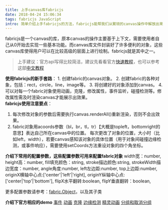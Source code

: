 ```yaml
---
title: 上手canvas库fabricjs
date: 2018-04-24 15:06:34
tags: fabricjs JavaScript
intro: 简单介绍上手fabricjs的方法，fabricjs能帮我们从繁琐的canvas操作中解放出来，从而快速的实现自己的canvas页面效果。
---
```


fabricjs是一个canvas的库，原本canvas的操作主要基于上下文，需要使用者自己从0开始去实现一些基本功能。而canvas库文件封装好了许多便利的对象，这些canvas库使得用户可以在比较高级的层面上进行绘制。fabricjs就是其中之一。

> 上手建议：官方api写得比较简洁，建议先看看官方[快速教程][1]，也可以参考这部[中文教程][2]



**使用fabricjs的新手套路**：
    1. 创建fabric的canvas对象。
    2. 创建fabric的各种对象，包括：rect，circle，line，image等。
    3. 将创建好的对象添加到canvas。
    4. 可以对每一个fabric对象使用动画，克隆，修改属性，事件监听，碰撞检测等。修改属性需及时渲染canvas才能展示出效果。   
**fabricjs使用注意要点**：
1. 每次修改对象的参数后需要执行canvas.renderAll()重新渲染，否则不会出效果。
2. fabric对象用acoords参数（bl，br，tl，tr）【大概是topleft，bottomright的意思】表达自己所在canvas中的位置。 每次更改了对象的位置，大小时（比如left，width），若要canvas感知该对象的具体位置（用于对象间碰撞边缘检测，或事件响应），需要使用setCoords方法重设对象的四个角坐标。

**介绍下常用的配置参数，这些配置参数可用来配置fabric对象**
width宽：number,
height高：number,
fill填充颜色：string,
stroke描边颜色:string,
strokeWidth描边宽度：number,
angle角度:number,
left左边距:number,
top上边距:number,
originX横轴中心点:['center'|'left'|'right],
originY纵轴中心点:['center|'top'|'bottom'],
flipX水平翻转:boolean,
flipY垂直翻转：boolean,

更多配置参数请参考：[fabric.Object][3]，以及其子类

**介绍下官方相应的demo**
[事件][4]
[动画][5]
[克隆][6]
[边缘检测][7]
[精灵动画][8]
[分组和取消分组][9]


  [1]: http://fabricjs.com/articles/
  [2]: http://jspang.com/2017/01/11/fabricjsbasic/
  [3]: http://fabricjs.com/docs/fabric.Object.html
  [4]: http://fabricjs.com/events
  [5]: http://fabricjs.com/animation-easing
  [6]: http://fabricjs.com/copypaste
  [7]: http://fabricjs.com/intersection
  [8]: fabricjs.com/animated-sprite
  [9]: http://fabricjs.com/manage-selection
